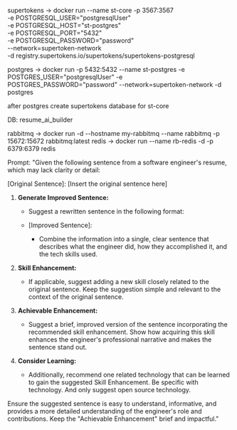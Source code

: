 supertokens -> docker run --name st-core -p 3567:3567 \
-e POSTGRESQL_USER="postgresqlUser" \
-e POSTGRESQL_HOST="st-postgres" \
-e POSTGRESQL_PORT="5432" \
-e POSTGRESQL_PASSWORD="password" \
--network=supertoken-network \
-d registry.supertokens.io/supertokens/supertokens-postgresql

postgres -> docker run -p 5432:5432 --name st-postgres -e POSTGRES_USER="postgresqlUser" -e POSTGRES_PASSWORD="password" --network=supertoken-network -d postgres

after postgres create supertokens database for st-core

DB: resume_ai_builder

rabbitmq -> docker run -d --hostname my-rabbitmq --name rabbitmq -p 15672:15672 rabbitmq:latest
redis -> docker run --name rb-redis -d -p 6379:6379 redis

Prompt: "Given the following sentence from a software engineer's resume, which may lack clarity or detail:

[Original Sentence]: [Insert the original sentence here]

1. **Generate Improved Sentence:**
   - Suggest a rewritten sentence in the following format:

   - [Improved Sentence]: 
     - Combine the information into a single, clear sentence that describes what the engineer did, how they accomplished it, and the tech skills used.

2. **Skill Enhancement:**
   - If applicable, suggest adding a new skill closely related to the original sentence. Keep the suggestion simple and relevant to the context of the original sentence.

3. **Achievable Enhancement:**
   - Suggest a brief, improved version of the sentence incorporating the recommended skill enhancement. Show how acquiring this skill enhances the engineer's professional narrative and makes the sentence stand out. 

4. **Consider Learning:**
   - Additionally, recommend one related technology that can be learned to gain the suggested Skill Enhancement. Be specific with technology. And only suggest open source technology.


Ensure the suggested sentence is easy to understand, informative, and provides a more detailed understanding of the engineer's role and contributions. Keep the "Achievable Enhancement" brief and impactful."